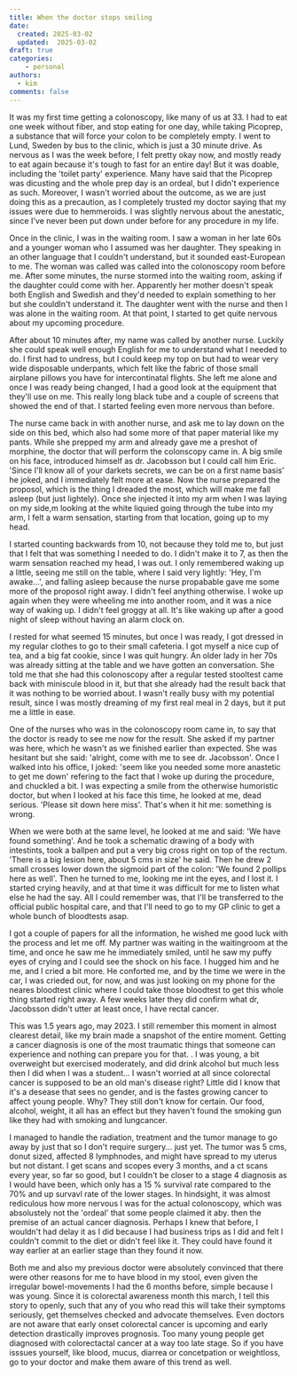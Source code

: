 ```yaml
---
title: When the doctor stops smiling
date:
  created: 2025-03-02
  updated:  2025-03-02
draft: true
categories: 
    - personal
authors:
  - kim
comments: false
---
```


It was my first time getting a colonoscopy, like many of us at 33. I had to eat one week without fiber, and stop eating for one day, while taking Picoprep, a substance that will force your colon to be completely empty. I went to Lund, Sweden by bus to the clinic, which is just a 30 minute drive. As nervous as I was the week before, I felt pretty okay now, and mostly ready to eat again because it's tough to fast for an entire day! But it was doable, including the 'toilet party' experience. Many have said that the Picoprep was dicusting and the whole prep day is an ordeal, but I didn't experience as such. Moreover, I wasn't worried about the outcome, as we are just doing this as a precaution, as I completely trusted my doctor saying that my issues were due to hemmeroids. I was slightly nervous about the anestatic, since I've never been put down under before for any procedure in my life.

Once in the clinic, I was in the waiting room. I saw a woman in her late 60s and a younger woman who I assumed was her daughter. They speaking in an other language that I couldn't understand, but it sounded east-European to me. The woman was called was called into the colonoscopy room before me. After some minutes, the nurse stormed into the waiting room, asking  if the daughter could come with her. Apparently her mother doesn't speak both English and Swedish and they'd needed to explain something to her but she couldln't understand it. The daughter went with the nurse and then I was alone in the waiting room. At that point, I started to get quite nervous about my upcoming procedure.

After about 10 minutes after, my name was called by another nurse. Luckily she could speak well enough English for me to understand what I needed to do. I first had to undress, but I could keep my top on but had to wear very wide disposable underpants, which felt like the fabric of those small airplane pillows you have for intercontinatal flights. She left me alone and once I was ready being changed, I had a good look at the equipment that they'll use on me. This really long black tube and a couple of screens that showed the end of that. I started feeling even more nervous than before.

The nurse came back in with another nurse, and ask me to lay down on the side on this bed, which also had some more of that paper material like my pants. While she prepped my arm and already gave me a preshot of morphine, the doctor that will perform the colonscopy came in. A big smile on his face, introduced himself as dr. Jacobsson but I could call him Eric. 'Since I'll know all of your darkets secrets, we can be on a first name basis' he joked, and I immediately felt more at ease. Now the nurse prepared the proposol, which is the thing I dreaded the most, which will make me fall asleep (but just lightely). Once she injected it into my arm when I was laying on my side,m looking at the white liquied going through the tube into my arm, I felt a warm sensation, starting from that location, going up to my head. 

I started counting backwards from 10, not because they told me to, but just that I felt that was something I needed to do. I didn't make it to 7, as then the warm sensation reached my head, I was out. I only remembered waking up a little, seeing me still on the table, where I said very lightly: 'Hey, I'm awake...', and falling asleep because the nurse propabable gave me some more of the proposol right away. I didn't feel anything otherwise. I woke up again when they were wheeling me into another room, and it was a nice way of waking up. I didn't feel groggy at all. It's like waking up after a good night of sleep without having an alarm clock on. 

I rested for what seemed 15 minutes, but once I was ready, I got dressed in my regular clothes to go to their small cafeteria. I got myself a nice cup of tea, and a big fat cookie, since I was quit hungry. An older lady in her 70s was already sitting at the table and we have gotten an conversation. She told me that she had this colonoscopy after a regular tested stooltest came back with miniscule blood in it, but that she already had the result back that it was nothing to be worried about. I wasn't really busy with my potential result, since I was mostly dreaming of my first real meal in 2 days, but it put me a little in ease. 

One of the nurses who was in the colonoscopy room came in, to say that the doctor is ready to see me now for the result. She asked if my partner was here, which he wasn't as we finished earlier than expected. She was hesitant but she said: 'alright, come with me to see dr. Jacobsson'. Once I walked into his office, I joked: 'seem like you needed some more anastetic to get me down' refering to the fact that I woke up during the procedure, and chuckled a bit. I was expecting a smile from the otherwise humoristic doctor, but when I looked at his face this time, he looked at me, dead serious. 'Please sit down here miss'. That's when it hit me: something is wrong.

When we were both at the same level, he looked at me and said: 'We have found something'. And he took a schematic drawing of a body with intestints, took a ballpen and put a very big cross right on top of the rectum. 'There is a big lesion here, about 5 cms in size' he said. Then he drew 2 small crosses lower down the sigmoid part of the colon: 'We found 2 pollips here as well'. Then he turned to me, looking me int the eyes, and I lost it. I started crying heavily, and at that time it was difficult for me to listen what else he had the say. All I could remember was, that I'll be transferred to the official public hospital care, and that I'll need to go to my GP clinic to get a whole bunch of bloodtests asap. 

I got a couple of papers for all the information, he wished me good luck with the process and let me off. My partner was waiting in the waitingroom at the time, and once he saw me he immediately smiled, until he saw my puffy eyes of crying and I could see the shock on his face. I hugged him and he me, and I cried a bit more. He conforted me, and by the time we were in the car, I was crieded out, for now, and was just looking on my phone for the neares bloodtest clinic where I could take those bloodtest to get this whole thing started right away. A few weeks later they did confirm what dr, Jacobsson didn't utter at least once, I have rectal cancer.

This was 1.5 years ago, may 2023. I still remember this moment in almost clearest detail, like my brain made a snapshot of the entire moment. Getting a cancer diagnosis is one of the most traumatic things that someone can experience and nothing can prepare you for that. . I was young, a bit overweight but exercised moderately, and did drink alcohol but much less then I did when I was a student... I wasn't worried at all since colorectal cancer is supposed to be an old man's disease right? Little did I know that it's a desease that sees no gender, and is the fastes growing cancer to affect young people. Why? They still don't know for certain. Our food, alcohol, weight, it all has an effect but they haven't found the smoking gun like they had with smoking and lungcancer.

I managed to handle the radiation, treatment and the tumor manage to go away by just that so I don't require surgery... just yet. The tumor was 5 cms, donut sized, affected 8 lymphnodes, and might have spread to my uterus but not distant. I get scans and scopes every 3 months, and a ct scans every year, so far so good, but I couldn't be closer to a stage 4 diagnosis as I would have been, which only has a 15 % survival rate compared to the 70% and up survavl rate of the lower stages. In hindsight, it was almost rediculous how more nervous I was for the actual colonoscopy, which was absolustely not the 'ordeal' that some people claimed it aby. then the premise of an actual cancer diagnosis. Perhaps I knew that before, I wouldn't had delay it as I did because I had business trips as I did and felt I couldn't commit to the diet or didn't feel like it. They could have found it way earlier at an earlier stage than they found it now. 

Both me and also my previous doctor were absolutely convinced that there were other reasons for me to have blood in my stool, even given the irregular bowel-movements I had the 6 months before, simple because I was young. Since it is colorectal awareness month this march, I tell this story to openly, such that any of you who read this will take their symptoms seriously, get themselves checked and advocate themselves. Even doctors are not aware that early onset colorectal cancer is upcoming and early detection drastically improves prognosis. Too many young people get diagnosed with colorectactal cancer at a way too late stage. So if you have isssues yourself, like blood, mucus, diarrea or concetpation or weightloss, go to your doctor and make them aware of this trend as well. 